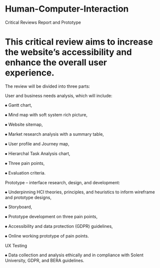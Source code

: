 # Human-Computer-Interaction
Critical Reviews Report and Prototype


# This critical review aims to increase the website’s accessibility and enhance the overall user experience.

The review will be divided into three parts:

User and business needs analysis, which will include:

  ⦁	Gantt chart,
  
  ⦁	Mind map with soft system rich picture,
  
  ⦁	Website sitemap,
  
  ⦁	Market research analysis with a summary table,
  
  ⦁	User profile and Journey map,
  
  ⦁	Hierarchal Task Analysis chart,
  
  ⦁	Three pain points,
  
  ⦁ Evaluation criteria.


Prototype – interface research, design, and development:

  ⦁	Underpinning HCI theories, principles, and heuristics to inform wireframe and prototype designs,
  
  ⦁	Storyboard,
  
  ⦁	Prototype development on three pain points,
  
  ⦁	Accessibility and data protection (GDPR) guidelines,
  
  ⦁	Online working prototype of pain points.
  

UX Testing

  ⦁	Data collection and analysis ethically and in compliance with Solent University, GDPR, and BERA guidelines.
